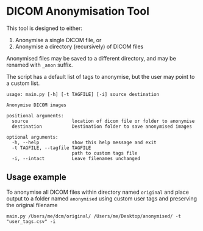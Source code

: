 # DICOM Anonymisation Tool

This tool is designed to either:

1. Anonymise a single DICOM file, or
2. Anonymise a directory (recursively) of DICOM files

Anonymised files may be saved to a different directory, and may be renamed with `_anon` suffix.

The script has a default list of tags to anonymise, but the user may point to a custom list.

```
usage: main.py [-h] [-t TAGFILE] [-i] source destination

Anonymise DICOM images

positional arguments:
  source                location of dicom file or folder to anonymise
  destination           Destination folder to save anonymised images

optional arguments:
  -h, --help            show this help message and exit
  -t TAGFILE, --tagfile TAGFILE
                        path to custom tags file
  -i, --intact          Leave filenames unchanged
```

## Usage example

To anonymise all DICOM files within directory named `original` and place output to 
a folder named `anonymised` using custom user tags and preserving the original filename

```
main.py /Users/me/dcm/original/ /Users/me/Desktop/anonymised/ -t "user_tags.csv" -i
```